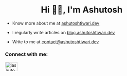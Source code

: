 <h1 align="center">Hi ✌🏽, I'm Ashutosh</h1>

- Know more about me at [ashutoshtiwari.dev](https://ashutoshtiwari.dev)

- I regularly write articles on [blog.ashutoshtiwari.dev](https://tiwariashutosh.medium.com/)

- Write to me at [contact@ashutoshtiwari.dev](mailto:contact@ashutoshtiwari.dev)


<h3 align="left">Connect with me:</h3>
<p align="left">
<a href="https://linkedin.com/in/iashutoshtiwari" target="blank"><img align="center" src="https://raw.githubusercontent.com/rahuldkjain/github-profile-readme-generator/master/src/images/icons/Social/linked-in-alt.svg" alt="iashutoshtiwari" height="30" width="40" /></a>
</p>

